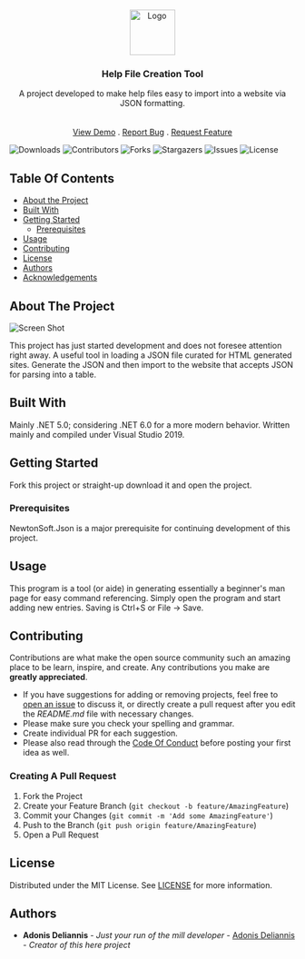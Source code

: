 <br/>
<p align="center">
  <a href="https://github.com/Blizzardo1/Help-File-Generator">
    <img src="images/logo.png" alt="Logo" width="80" height="80">
  </a>

  <h3 align="center">Help File Creation Tool</h3>

  <p align="center">
    A project developed to make help files easy to import into a website via JSON formatting.
    <br/>
    <br/>
    <br/>
    <a href="https://github.com/Blizzardo1/Help-File-Generator">View Demo</a>
    .
    <a href="https://github.com/Blizzardo1/Help-File-Generator/issues">Report Bug</a>
    .
    <a href="https://github.com/Blizzardo1/Help-File-Generator/issues">Request Feature</a>
  </p>
</p>

![Downloads](https://img.shields.io/github/downloads/Blizzardo1/Help-File-Generator/total) ![Contributors](https://img.shields.io/github/contributors/Blizzardo1/Help-File-Generator?color=dark-green) ![Forks](https://img.shields.io/github/forks/Blizzardo1/Help-File-Generator?style=social) ![Stargazers](https://img.shields.io/github/stars/Blizzardo1/Help-File-Generator?style=social) ![Issues](https://img.shields.io/github/issues/Blizzardo1/Help-File-Generator) ![License](https://img.shields.io/github/license/Blizzardo1/Help-File-Generator) 

## Table Of Contents

* [About the Project](#about-the-project)
* [Built With](#built-with)
* [Getting Started](#getting-started)
  * [Prerequisites](#prerequisites)
* [Usage](#usage)
* [Contributing](#contributing)
* [License](#license)
* [Authors](#authors)
* [Acknowledgements](#acknowledgements)

## About The Project

![Screen Shot](images/screenshot.png)

This project has just started development and does not foresee attention right away.  A useful tool in loading a JSON file curated for HTML generated sites. Generate the JSON and then import to the website that accepts JSON for parsing into a table.

## Built With

Mainly .NET 5.0; considering .NET 6.0 for a more modern behavior. Written mainly and compiled under Visual Studio 2019.

## Getting Started

Fork this project or straight-up download it and open the project.

### Prerequisites

NewtonSoft.Json is a major prerequisite for continuing development of this project.

## Usage

This program is a tool (or aide) in generating essentially a beginner's man page for easy command referencing. Simply open the program and start adding new entries. Saving is Ctrl+S or File -> Save.

## Contributing

Contributions are what make the open source community such an amazing place to be learn, inspire, and create. Any contributions you make are **greatly appreciated**.
* If you have suggestions for adding or removing projects, feel free to [open an issue](https://github.com/Blizzardo1/Help-File-Generator/issues/new) to discuss it, or directly create a pull request after you edit the *README.md* file with necessary changes.
* Please make sure you check your spelling and grammar.
* Create individual PR for each suggestion.
* Please also read through the [Code Of Conduct](https://github.com/Blizzardo1/Help-File-Generator/blob/main/CODE_OF_CONDUCT.md) before posting your first idea as well.

### Creating A Pull Request

1. Fork the Project
2. Create your Feature Branch (`git checkout -b feature/AmazingFeature`)
3. Commit your Changes (`git commit -m 'Add some AmazingFeature'`)
4. Push to the Branch (`git push origin feature/AmazingFeature`)
5. Open a Pull Request

## License

Distributed under the MIT License. See [LICENSE](https://github.com/Blizzardo1/Help-File-Generator/blob/main/LICENSE.md) for more information.

## Authors

* **Adonis Deliannis** - *Just your run of the mill developer* - [Adonis Deliannis](https://github.com/Blizzardo1/) - *Creator of this here project*
